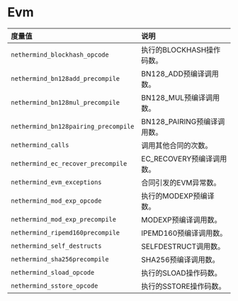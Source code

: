 # Evm

| 度量值 | 说明 |
| :--- | :--- |
| `nethermind_blockhash_opcode` | 执行的BLOCKHASH操作码数。 |
| `nethermind_bn128add_precompile` | BN128\_ADD预编译调用数。 |
| `nethermind_bn128mul_precompile` | BN128\_MUL预编译调用数。 |
| `nethermind_bn128pairing_precompile` | BN128\_PAIRING预编译调用数。 |
| `nethermind_calls` | 调用其他合同的次数。 |
| `nethermind_ec_recover_precompile` | EC\_RECOVERY预编译调用数。 |
| `nethermind_evm_exceptions` | 合同引发的EVM异常数。 |
| `nethermind_mod_exp_opcode` | 执行的MODEXP预编译数。 |
| `nethermind_mod_exp_precompile` | MODEXP预编译调用数。 |
| `nethermind_ripemd160precompile` | IPEMD160预编译调用数。 |
| `nethermind_self_destructs` | SELFDESTRUCT调用数。 |
| `nethermind_sha256precompile` | SHA256预编译调用数。 |
| `nethermind_sload_opcode` | 执行的SLOAD操作码数。 |
| `nethermind_sstore_opcode` | 执行的SSTORE操作码数。 |

